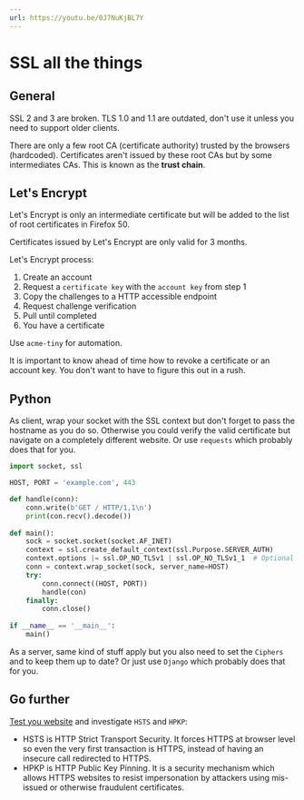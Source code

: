 ```yaml
---
url: https://youtu.be/0J7NuKjBL7Y
---
```


# SSL all the things

## General

SSL 2 and 3 are broken. TLS 1.0 and 1.1 are outdated, don't use it unless you need to support older clients.

There are only a few root CA (certificate authority) trusted by the browsers (hardcoded). Certificates aren't issued by these root CAs but by some intermediates CAs. This is known as the **trust chain**.

## Let's Encrypt

Let's Encrypt is only an intermediate certificate but will be added to the list of root certificates in Firefox 50.

Certificates issued by Let's Encrypt are only valid for 3 months.

Let's Encrypt process:

1. Create an account
2. Request a `certificate key` with the `account key` from step 1
3. Copy the challenges to a HTTP accessible endpoint
4. Request challenge verification
5. Pull until completed
6. You have a certificate

Use `acme-tiny` for automation.

It is important to know ahead of time how to revoke a certificate or an account key. You don't want to have to figure this out in a rush.

## Python

As client, wrap your socket with the SSL context but don't forget to pass the hostname as you do so. Otherwise you could verify the valid certificate but navigate on a completely different website. Or use `requests` which probably does that for you.

```python
import socket, ssl

HOST, PORT = 'example.com', 443

def handle(conn):
	conn.write(b'GET / HTTP/1,1\n')
	print(con.recv().decode())
	
def main():
	sock = socket.socket(socket.AF_INET)
	context = ssl.create_default_context(ssl.Purpose.SERVER_AUTH)
	context.options |= ssl.OP_NO_TLSv1 | ssl.OP_NO_TLSv1_1  # Optional
	conn = context.wrap_socket(sock, server_name=HOST)
	try:
		conn.connect((HOST, PORT))
		handle(con)
	finally:
		conn.close()
		
if __name__ == '__main__':
	main()
```

As a server, same kind of stuff apply but you also need to set the `Ciphers` and to keep them up to date? Or just use `Django` which probably does that for you.

## Go further

[Test you website](https://www.ssllabs.com/ssltest/) and investigate `HSTS` and `HPKP`:

- HSTS is HTTP Strict Transport Security. It forces HTTPS at browser level so even the very first transaction is HTTPS, instead of having an insecure call redirected to HTTPS.
- HPKP is HTTP Public Key Pinning. It is a security mechanism which allows HTTPS websites to resist impersonation by attackers using mis-issued or otherwise fraudulent certificates.